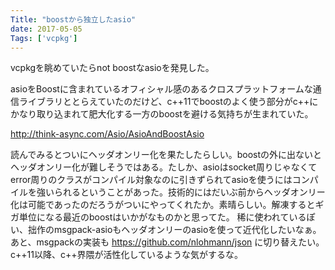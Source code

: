 ```yaml
---
Title: "boostから独立したasio"
date: 2017-05-05
Tags: ['vcpkg']
---
```


vcpkgを眺めていたらnot boostなasioを発見した。

asioをBoostに含まれているオフィシャル感のあるクロスプラットフォームな通信ライブラリととらえていたのだけど、c++11でboostのよく使う部分がc++にかなり取り込まれて肥大化する一方のboostを避ける気持ちが生まれていた。

http://think-async.com/Asio/AsioAndBoostAsio

読んでみるとついにヘッダオンリー化を果たしたらしい。boostの外に出ないとヘッダオンリー化が難しそうではある。たしか、asioはsocket周りじゃなくてerror周りのクラスがコンパイル対象なのに引きずられてasioを使うにはコンパイルを強いられるということがあった。技術的にはだいぶ前からヘッダオンリー化は可能であったのだろうがついにやってくれたか。素晴らしい。解凍するとギガ単位になる最近のboostはいかがなものかと思ってた。
稀に使われているぽい、拙作のmsgpack-asioもヘッダオンリーのasioを使って近代化したいなぁ。あと、msgpackの実装も
https://github.com/nlohmann/json
に切り替えたい。
c++11以降、c++界隈が活性化しているような気がするな。
